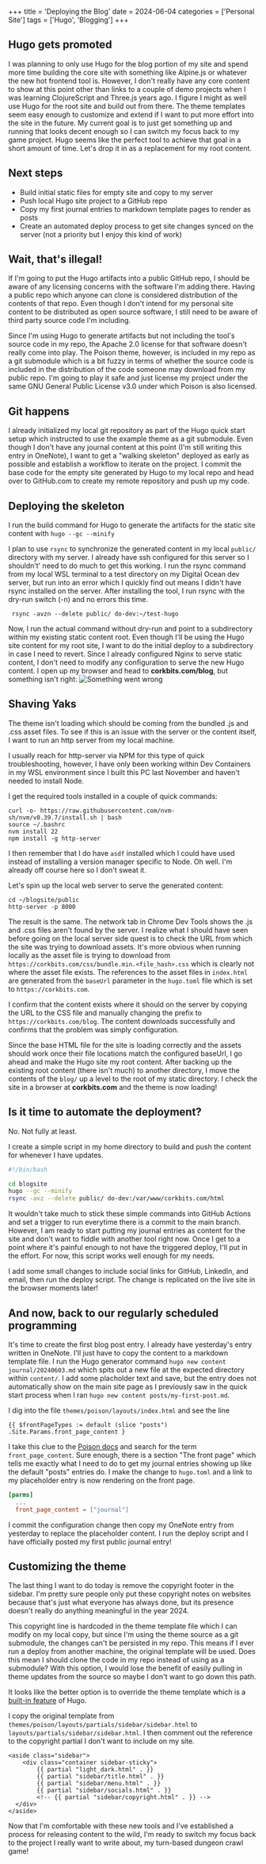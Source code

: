 +++
title = 'Deploying the Blog'
date = 2024-06-04
categories = ['Personal Site']
tags = ['Hugo', 'Blogging']
+++

## Hugo gets promoted
I was planning to only use Hugo for the blog portion of my site and spend more time building the core site with something like Alpine.js or whatever the new hot frontend tool is. However, I don't really have any core content to show at this point other than links to a couple of demo projects when I was learning ClojureScript and Three.js years ago. I figure I might as well use Hugo for the root site and build out from there. The theme templates seem easy enough to customize and extend if I want to put more effort into the site in the future. My current goal is to just get something up and running that looks decent enough so I can switch my focus back to my game project. Hugo seems like the perfect tool to achieve that goal in a short amount of time. Let's drop it in as a replacement for my root content.

## Next steps
* Build initial static files for empty site and copy to my server
* Push local Hugo site project to a GitHub repo
* Copy my first journal entries to markdown template pages to render as posts
* Create an automated deploy process to get site changes synced on the server (not a priority but I enjoy this kind of work)
	
## Wait, that's illegal!

If I'm going to put the Hugo artifacts into a public GitHub repo, I should be aware of any licensing concerns with the software I'm adding there. Having a public repo which anyone can clone is considered distribution of the contents of that repo. Even though I don't intend for my personal site content to be distributed as open source software, I still need to be aware of third party source code I'm including.

Since I'm using Hugo to generate artifacts but not including the tool's source code in my repo, the Apache 2.0 license for that software doesn't really come into play. The Poison theme, however, is included in my repo as a git submodule which is a bit fuzzy in terms of whether the source code is included in the distribution of the code someone may download from my public repo. I'm going to play it safe and just license my project under the same GNU General Public License v3.0 under which Poison is also licensed.

## Git happens

I already initialized my local git repository as part of the Hugo quick start setup which instructed to use the example theme as a git submodule. Even though I don't have any journal content at this point (I'm still writing this entry in OneNote), I want to get a "walking skeleton" deployed as early as possible and establish a workflow to iterate on the project. I commit the base code for the empty site generated by Hugo to my local repo and head over to GitHub.com to create my remote repository and push up my code.

## Deploying the skeleton

I run the build command for Hugo to generate the artifacts for the static site content with `hugo --gc --minify`

I plan to use `rsync` to synchronize the generated content in my local `public/` directory with my server. I already have ssh configured for this server so I shouldn’t' need to do much to get this working. I run the rsync command from my local WSL terminal to a test directory on my Digital Ocean dev server, but run into an error which I quickly find out means I didn't have rsync installed on the server. After installing the tool, I run rsync with the dry-run switch (-n) and no errors this time.
```
 rsync -avzn --delete public/ do-dev:~/test-hugo
```

Now, I run the actual command without dry-run and point to a subdirectory within my existing static content root. Even though I'll be using the Hugo site content for my root site, I want to do the initial deploy to a subdirectory in case I need to revert. Since I already configured Nginx to serve static content, I don't need to modify any configuration to serve the new Hugo content. I open up my browser and head to **corkbits.com/blog**, but something isn't right:
![Something went wrong](/images/20240604/something_wrong.png)

## Shaving Yaks

The theme isn't loading which should be coming from the bundled .js and .css asset files. To see if this is an issue with the server or the content itself, I want to run an http server from my local machine.

I usually reach for http-server via NPM for this type of quick troubleshooting, however, I have only been working within Dev Containers in my WSL environment since I built this PC last November and haven't needed to install Node.

I get the required tools installed in a couple of quick commands:
```
curl -o- https://raw.githubusercontent.com/nvm-sh/nvm/v0.39.7/install.sh | bash
source ~/.bashrc
nvm install 22
npm install -g http-server
```

I then remember that I do have `asdf` installed which I could have used instead of installing a version manager specific to Node. Oh well. I'm already off course here so I don't sweat it.

Let's spin up the local web server to serve the generated content:
```
cd ~/blogsite/public
http-server -p 8000
```
The result is the same. The network tab in Chrome Dev Tools shows the .js and .css files aren't found by the server. I realize what I should have seen before going on the local server side quest is to check the URL from which the site was trying to download assets. It's more obvious when running locally as the asset file is trying to download from 
`https://corkbits.com/css/bundle.min.<file_hash>.css` which is clearly not where the asset file exists. The references to the asset files in `index.html` are generated from the `baseUrl` parameter in the `hugo.toml` file which is set to `https://corkbits.com`.

I confirm that the content exists where it should on the server by copying the URL to the CSS file and manually changing the prefix to `https://corkbits.com/blog`. The content downloads successfully and confirms that the problem was simply configuration.

Since the base HTML file for the site is loading correctly and the assets should work once their file locations match the configured baseUrl, I go ahead and make the Hugo site my root content. After backing up the existing root content (there isn't much) to another directory, I move the contents of the `blog/` up a level to the root of my static directory. I check the site in a browser at **corkbits.com** and the theme is now loading!

## Is it time to automate the deployment?
No. Not fully at least.

I create a simple script in my home directory to build and push the content for whenever I have updates.
```bash
#!/bin/bash

cd blogsite
hugo --gc --minify
rsync -avz --delete public/ do-dev:/var/www/corkbits.com/html
```

It wouldn't take much to stick these simple commands into GitHub Actions and set a trigger to run everytime there is a commit to the main branch. However, I am ready to start putting my journal entries as content for the site and don't want to fiddle with another tool right now. Once I get to a point where it's painful enough to not have the triggered deploy, I'll put in the effort. For now, this script works well enough for my needs.

I add some small changes to include social links for GitHub, LinkedIn, and email, then run the deploy script. The change is replicated on the live site in the browser moments later!

## And now, back to our regularly scheduled programming

It's time to create the first blog post entry. I already have yesterday's entry written in OneNote. I'll just have to copy the content to a markdown template file. I run the Hugo generator command `hugo new content journal/20240603.md` which spits out a new file at the expected directory within `content/`. I add some placholder text and save, but the entry does not automatically show on the main site page as I previously saw in the quick start process when I ran `hugo new content posts/my-first-post.md`.

I dig into the file `themes/poison/layouts/index.html` and see the line
```go-html-template
{{ $frontPageTypes := default (slice "posts") .Site.Params.front_page_content }
```

I take this clue to the [Poison docs](https://themes.gohugo.io/themes/poison/) and search for the term `front_page_content`. Sure enough, there is a section "The front page" which tells me exactly what I need to do to get my journal entries showing up like the default "posts" entries do. I make the change to `hugo.toml` and a link to my placeholder entry is now rendering on the front page.
```toml
[parms]
  ...
  front_page_content = ["journal"]
```

I commit the configuration change then copy my OneNote entry from yesterday to replace the placeholder content. I run the deploy script and I have officially posted my first public journal entry!

## Customizing the theme

The last thing I want to do today is remove the copyright footer in the sidebar. I'm pretty sure people only put these copyright notes on websites because that's just what everyone has always done, but its presence doesn't really do anything meaningful in the year 2024.

This copyright line is hardcoded in the theme template file which I can modify on my local copy, but since I'm using the theme source as a git submodule, the changes can't be persisted in my repo. This means if I ever run a deploy from another machine, the original template will be used. Does this mean I should clone the code in my repo instead of using as a submodule? With this option, I would lose the benefit of easily pulling in theme updates from the source so maybe I don't want to go down this path.

It looks like the better option is to override the theme template which is a [built-in feature](https://gohugobrasil.netlify.app/themes/customizing/) of Hugo.

I copy the original template from `themes/poison/layouts/partials/sidebar/sidebar.html` to `layouts/partials/sidebar/sidebar.html`. I then comment out the reference to the copyright partial I don't want to include on my site.
```go-html-template
<aside class="sidebar">
    <div class="container sidebar-sticky">
        {{ partial "light_dark.html" . }}
        {{ partial "sidebar/title.html" . }}
        {{ partial "sidebar/menu.html" . }}
        {{ partial "sidebar/socials.html" . }}
        <!-- {{ partial "sidebar/copyright.html" . }} -->
  </div>
</aside>
```

Now that I'm comfortable with these new tools and I've established a process for releasing content to the wild, I'm ready to switch my focus back to the project I really want to write about, my turn-based dungeon crawl game!

